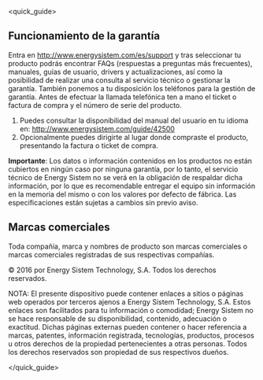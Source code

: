 <quick_guide>
## Funcionamiento de la garantía

Entra en http://www.energysistem.com/es/support y tras seleccionar tu producto podrás encontrar FAQs (respuestas a preguntas más frecuentes), manuales, guías de usuario, drivers y actualizaciones, así como la posibilidad de realizar una consulta al servicio técnico o gestionar la garantía. También ponemos a tu disposición los teléfonos para la gestión de garantía. Antes de efectuar la llamada telefónica ten a mano el ticket o factura de compra y el número de serie del producto.

1. Puedes consultar la disponibilidad del manual del usuario en tu idioma en: http://www.energysistem.com/guide/42500
2. Opcionalmente puedes dirigirte al lugar donde compraste el producto, presentando la factura o ticket de compra.

**Importante**: Los datos o información contenidos en los productos no están cubiertos en ningún caso por ninguna garantía, por lo tanto, el servicio técnico de Energy Sistem no se verá en la obligación de respaldar dicha información, por lo que es recomendable entregar el equipo sin información en la memoria del mismo o con los valores por defecto de fábrica.
Las especificaciones están sujetas a cambios sin previo aviso.


## Marcas comerciales

Toda compañía, marca y nombres de producto son marcas comerciales o marcas comerciales registradas de sus respectivas compañías.

© 2016 por Energy Sistem Technology, S.A. Todos los derechos reservados.

NOTA: El presente dispositivo puede contener enlaces a sitios o páginas web operados por terceros ajenos a Energy Sistem Technology, S.A. Estos enlaces son facilitados para tu información o comodidad; Energy Sistem no se hace responsable de su disponibilidad, contenido, adecuación o exactitud. Dichas páginas externas pueden contener o hacer referencia a marcas, patentes, información registrada, tecnologías, productos, procesos u otros derechos de la propiedad pertenecientes a otras personas. Todos los derechos reservados son propiedad de sus respectivos dueños.

</quick_guide>

